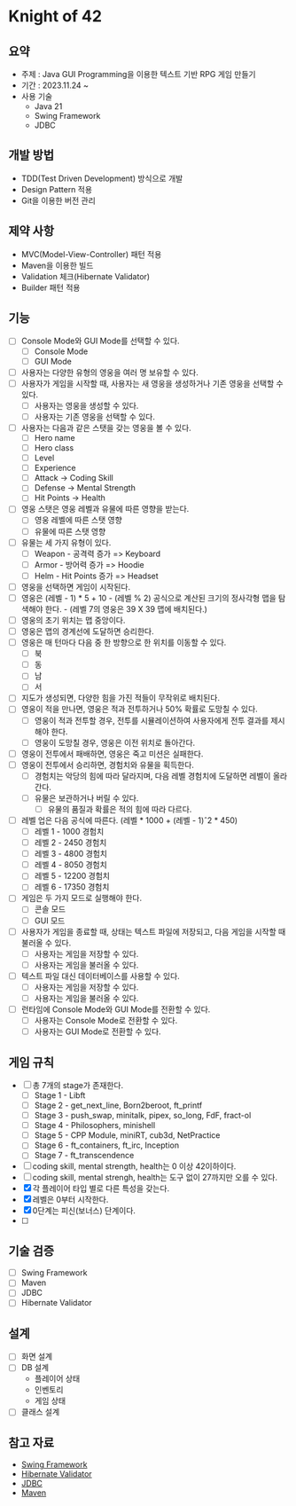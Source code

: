 # Knight of 42

## 요약
- 주제 : Java GUI Programming을 이용한 텍스트 기반 RPG 게임 만들기
- 기간 : 2023.11.24 ~ 
- 사용 기술
  - Java 21
  - Swing Framework
  - JDBC

## 개발 방법
- TDD(Test Driven Development) 방식으로 개발
- Design Pattern 적용
- Git을 이용한 버전 관리

## 제약 사항
- MVC(Model-View-Controller) 패턴 적용
- Maven을 이용한 빌드
- Validation 체크(Hibernate Validator)
- Builder 패턴 적용

## 기능
- [ ] Console Mode와 GUI Mode를 선택할 수 있다.
    - [ ] Console Mode
    - [ ] GUI Mode
- [ ] 사용자는 다양한 유형의 영웅을 여러 명 보유할 수 있다.
- [ ] 사용자가 게임을 시작할 때, 사용자는 새 영웅을 생성하거나 기존 영웅을 선택할 수 있다.
    - [ ] 사용자는 영웅을 생성할 수 있다.
    - [ ] 사용자는 기존 영웅을 선택할 수 있다.
- [ ] 사용자는 다음과 같은 스탯을 갖는 영웅을 볼 수 있다.
    - [ ] Hero name
    - [ ] Hero class
    - [ ] Level
    - [ ] Experience
    - [ ] Attack -> Coding Skill
    - [ ] Defense -> Mental Strength
    - [ ] Hit Points -> Health
- [ ] 영웅 스탯은 영웅 레벨과 유물에 따른 영향을 받는다.
    - [ ] 영웅 레벨에 따른 스탯 영향
    - [ ] 유물에 따른 스탯 영향
- [ ] 유물는 세 가지 유형이 있다.
    - [ ] Weapon - 공격력 증가 => Keyboard
    - [ ] Armor - 방어력 증가 => Hoodie
    - [ ] Helm - Hit Points 증가 => Headset
- [ ] 영웅을 선택하면 게임이 시작된다.
- [ ] 영웅은 (레벨 - 1) * 5 + 10 - (레벨 % 2) 공식으로 계산된 크기의 정사각형 맵을 탐색해야 한다. - (레벨 7의 영웅은 39 X 39 맵에 배치된다.)
- [ ] 영웅의 초기 위치는 맵 중앙이다.
- [ ] 영웅은 맵의 경계선에 도달하면 승리한다.
- [ ] 영웅은 매 턴마다 다음 중 한 방향으로 한 위치를 이동할 수 있다.
    - [ ] 북
    - [ ] 동
    - [ ] 남
    - [ ] 서
- [ ] 지도가 생성되면, 다양한 힘을 가진 적들이 무작위로 배치된다.
- [ ] 영웅이 적을 만나면, 영웅은 적과 전투하거나 50% 확률로 도망칠 수 있다.
    - [ ] 영웅이 적과 전투할 경우, 전투를 시뮬레이션하여 사용자에게 전투 결과를 제시해야 한다.
    - [ ] 영웅이 도망칠 경우, 영웅은 이전 위치로 돌아간다. 
- [ ] 영웅이 전투에서 패배하면, 영웅은 죽고 미션은 실패한다.
- [ ] 영웅이 전투에서 승리하면, 경험치와 유물을 획득한다.
  - [ ] 경험치는 악당의 힘에 따라 달라지며, 다음 레벨 경험치에 도달하면 레벨이 올라간다.
  - [ ] 유물은 보관하거나 버릴 수 있다.
    - [ ] 유물의 품질과 확률은 적의 힘에 따라 다르다.
- [ ] 레벨 업은 다음 공식에 따른다. (레벨 * 1000 + (레벨 - 1)ˆ2 * 450)
  - [ ] 레벨 1 - 1000 경험치
  - [ ] 레벨 2 - 2450 경험치
  - [ ] 레벨 3 - 4800 경험치
  - [ ] 레벨 4 - 8050 경험치
  - [ ] 레벨 5 - 12200 경험치
  - [ ] 레벨 6 - 17350 경험치
- [ ] 게임은 두 가지 모드로 실행해야 한다.
  - [ ] 콘솔 모드
  - [ ] GUI 모드
- [ ] 사용자가 게임을 종료할 때, 상태는 텍스트 파일에 저장되고, 다음 게임을 시작할 때 불러올 수 있다.
  - [ ] 사용자는 게임을 저장할 수 있다.
  - [ ] 사용자는 게임을 불러올 수 있다.
- [ ] 텍스트 파일 대신 데이터베이스를 사용할 수 있다.
  - [ ] 사용자는 게임을 저장할 수 있다.
  - [ ] 사용자는 게임을 불러올 수 있다.
- [ ] 런타임에 Console Mode와 GUI Mode를 전환할 수 있다.
  - [ ] 사용자는 Console Mode로 전환할 수 있다.
  - [ ] 사용자는 GUI Mode로 전환할 수 있다.

## 게임 규칙
- [ ] 총 7개의 stage가 존재한다.
  - [ ] Stage 1 - Libft
  - [ ] Stage 2 - get_next_line, Born2beroot, ft_printf
  - [ ] Stage 3 - push_swap, minitalk, pipex, so_long, FdF, fract-ol
  - [ ] Stage 4 - Philosophers, minishell
  - [ ] Stage 5 - CPP Module, miniRT, cub3d, NetPractice
  - [ ] Stage 6 - ft_containers, ft_irc, Inception
  - [ ] Stage 7 - ft_transcendence
- [ ] coding skill, mental strength, health는 0 이상 42이하이다.
- [ ] coding skill, mental strengh, health는 도구 없이 27까지만 오를 수 있다.
- [x] 각 플레이어 타입 별로 다른 특성을 갖는다.
- [x] 레벨은 0부터 시작한다.
- [x] 0단계는 피신(보너스) 단계이다.
- [ ] 

## 기술 검증
- [ ] Swing Framework
- [ ] Maven
- [ ] JDBC
- [ ] Hibernate Validator

## 설계
- [ ] 화면 설계
- [ ] DB 설계
  - 플레이어 상태
  - 인벤토리
  - 게임 상태
- [ ] 클래스 설계

## 참고 자료
- [Swing Framework](https://www.oracle.com/technical-resources/articles/javase/swingappfr.html)
- [Hibernate Validator](https://docs.jboss.org/hibernate/stable/validator/reference/en-US/html_single/#validator-gettingstarted)
- [JDBC](https://docs.oracle.com/javase/tutorial/jdbc/basics/index.html)
- [Maven](https://maven.apache.org/users/index.html)